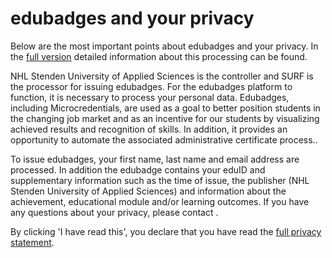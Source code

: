 # edubadges and your privacy

Below are the most important points about edubadges and your privacy. In the [full version](https://raw.githubusercontent.com/edubadges/privacy/master/nhl-stenden-hogeschool/edubadges-formal-text-en.md) detailed information about this processing can be found.

NHL Stenden University of Applied Sciences is the controller and SURF is the processor for issuing edubadges. For the edubadges platform to function, it is necessary to process your personal data. Edubadges, including Microcredentials, are used as a goal to better position students in the changing job market and as an incentive for our students by visualizing achieved results and recognition of skills. In addition, it provides an opportunity to automate the associated administrative certificate process..

To issue edubadges, your first name, last name and email address are processed. In addition the edubadge contains your eduID and supplementary information such as the time of issue, the publisher (NHL Stenden University of Applied Sciences) and information about the achievement, educational module and/or learning outcomes. If you have any questions about your privacy, please contact [](mailto:).

By clicking 'I have read this', you declare that you have read the [full privacy statement](https://raw.githubusercontent.com/edubadges/privacy/master/nhl-stenden-hogeschool/edubadges-formal-text-en.md).